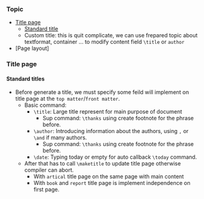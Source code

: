 ### Topic
- [Title page](#title-page)
    - [Standard title](#standard-titles)
    - Custom title: this is quit complicate, we can use frepared topic about textformat, container ... to modify content field `\title` or `author`
- [Page layout]


### Title page

#### Standard titles
- Before generate a title, we must specify some feild will implement on title page at the `top matter`/`front matter`. 
    - Basic command: 
        - `\title`: Large title represent for main purpose of document
            - Sup command: `\thanks` using create footnote for the phrase before.
        - `\author`: Introducing information about the authors, using `,` or `\and` if many authors.  
            - Sup command: `\thanks` using create footnote for the phrase before.
        - `\date`: Typing today or empty for auto callback `\today` command.
    - After that has to call `\maketitle` to update title page otherwise compiler can abort.
        - With `artical` title page on the same page with main content
        - With `book` and `report` title page is implement independence on first page.
    
